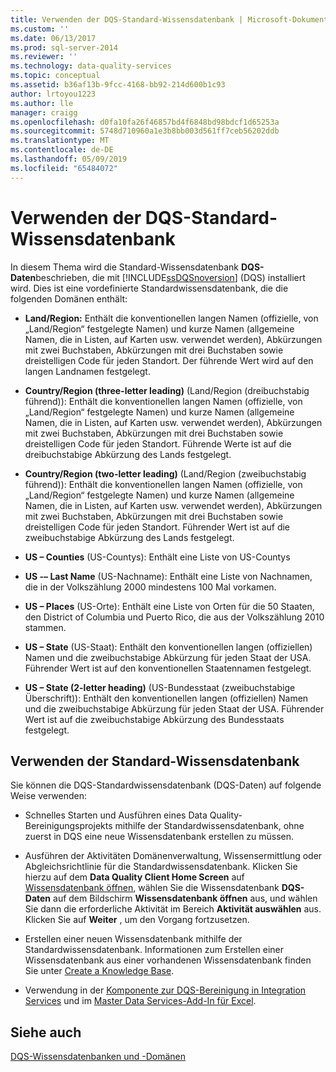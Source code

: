 ```yaml
---
title: Verwenden der DQS-Standard-Wissensdatenbank | Microsoft-Dokumentation
ms.custom: ''
ms.date: 06/13/2017
ms.prod: sql-server-2014
ms.reviewer: ''
ms.technology: data-quality-services
ms.topic: conceptual
ms.assetid: b36af13b-9fcc-4168-bb92-214d600b1c93
author: lrtoyou1223
ms.author: lle
manager: craigg
ms.openlocfilehash: d0fa10fa26f46857bd4f6848bd98bdcf1d65253a
ms.sourcegitcommit: 5748d710960a1e3b8bb003d561ff7ceb56202ddb
ms.translationtype: MT
ms.contentlocale: de-DE
ms.lasthandoff: 05/09/2019
ms.locfileid: "65484072"
---
```

# <a name="using-the-dqs-default-knowledge-base"></a>Verwenden der DQS-Standard-Wissensdatenbank
  In diesem Thema wird die Standard-Wissensdatenbank **DQS-Daten**beschrieben, die mit [!INCLUDE[ssDQSnoversion](../includes/ssdqsnoversion-md.md)] (DQS) installiert wird. Dies ist eine vordefinierte Standardwissensdatenbank, die die folgenden Domänen enthält:  
  
-   **Land/Region:** Enthält die konventionellen langen Namen (offizielle, von „Land/Region“ festgelegte Namen) und kurze Namen (allgemeine Namen, die in Listen, auf Karten usw. verwendet werden), Abkürzungen mit zwei Buchstaben, Abkürzungen mit drei Buchstaben sowie dreistelligen Code für jeden Standort.  Der führende Wert wird auf den langen Landnamen festgelegt.  
  
-   **Country/Region (three-letter leading)** (Land/Region (dreibuchstabig führend)): Enthält die konventionellen langen Namen (offizielle, von „Land/Region“ festgelegte Namen) und kurze Namen (allgemeine Namen, die in Listen, auf Karten usw. verwendet werden), Abkürzungen mit zwei Buchstaben, Abkürzungen mit drei Buchstaben sowie dreistelligen Code für jeden Standort.  Führende Werte ist auf die dreibuchstabige Abkürzung des Lands festgelegt.  
  
-   **Country/Region (two-letter leading)** (Land/Region (zweibuchstabig führend)): Enthält die konventionellen langen Namen (offizielle, von „Land/Region“ festgelegte Namen) und kurze Namen (allgemeine Namen, die in Listen, auf Karten usw. verwendet werden), Abkürzungen mit zwei Buchstaben, Abkürzungen mit drei Buchstaben sowie dreistelligen Code für jeden Standort.  Führender Wert ist auf die zweibuchstabige Abkürzung des Lands festgelegt.  
  
-   **US – Counties** (US-Countys): Enthält eine Liste von US-Countys  
  
-   **US -– Last Name** (US-Nachname): Enthält eine Liste von Nachnamen, die in der Volkszählung 2000 mindestens 100 Mal vorkamen.  
  
-   **US – Places** (US-Orte): Enthält eine Liste von Orten für die 50 Staaten, den District of Columbia und Puerto Rico, die aus der Volkszählung 2010 stammen.  
  
-   **US – State** (US-Staat): Enthält den konventionellen langen (offiziellen) Namen und die zweibuchstabige Abkürzung für jeden Staat der USA. Führender Wert ist auf den konventionellen Staatennamen festgelegt.  
  
-   **US – State (2-letter heading)** (US-Bundesstaat (zweibuchstabige Überschrift)): Enthält den konventionellen langen (offiziellen) Namen und die zweibuchstabige Abkürzung für jeden Staat der USA. Führender Wert ist auf die zweibuchstabige Abkürzung des Bundesstaats festgelegt.  
  
## <a name="using-the-default-knowledge-base"></a>Verwenden der Standard-Wissensdatenbank  
 Sie können die DQS-Standardwissensdatenbank (DQS-Daten) auf folgende Weise verwenden:  
  
-   Schnelles Starten und Ausführen eines Data Quality-Bereinigungsprojekts mithilfe der Standardwissensdatenbank, ohne zuerst in DQS eine neue Wissensdatenbank erstellen zu müssen.  
  
-   Ausführen der Aktivitäten Domänenverwaltung, Wissensermittlung oder Abgleichsrichtlinie für die Standardwissensdatenbank. Klicken Sie hierzu auf dem **Data Quality Client Home Screen** auf [Wissensdatenbank öffnen](../../2014/data-quality-services/data-quality-client-home-screen.md), wählen Sie die Wissensdatenbank **DQS-Daten** auf dem Bildschirm **Wissensdatenbank öffnen** aus, und wählen Sie dann die erforderliche Aktivität im Bereich **Aktivität auswählen** aus. Klicken Sie auf **Weiter** , um den Vorgang fortzusetzen.  
  
-   Erstellen einer neuen Wissensdatenbank mithilfe der Standardwissensdatenbank. Informationen zum Erstellen einer Wissensdatenbank aus einer vorhandenen Wissensdatenbank finden Sie unter [Create a Knowledge Base](../../2014/data-quality-services/create-a-knowledge-base.md).  
  
-   Verwendung in der [Komponente zur DQS-Bereinigung in Integration Services](https://go.microsoft.com/fwlink/?LinkId=238830) und im [Master Data Services-Add-In für Excel](../master-data-services/microsoft-excel-add-in/data-quality-matching-in-the-mds-add-in-for-excel.md).  
  
## <a name="see-also"></a>Siehe auch  
 [DQS-Wissensdatenbanken und -Domänen](../../2014/data-quality-services/dqs-knowledge-bases-and-domains.md)  
  
  
